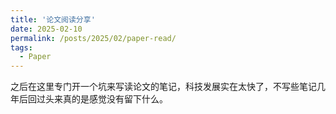 ```yaml
---
title: '论文阅读分享'
date: 2025-02-10
permalink: /posts/2025/02/paper-read/
tags:
  - Paper
---
```


之后在这里专门开一个坑来写读论文的笔记，科技发展实在太快了，不写些笔记几年后回过头来真的是感觉没有留下什么。
